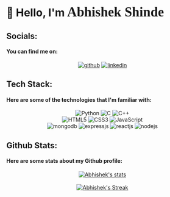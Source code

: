 # <span className="wave" style="animation-name: wave-animation; animation-duration: 2.5s; animation-iteration-count: infinite; transform-origin: 70% 70%; display: inline-block;">👋</span> Hello, I'm <span style="font-family: 'Bungee Spice'; font-size: 35px">Abhishek Shinde</span>


## Socials:
#### You can find me on:
<div class="socials" align="center">
    <a href="https://github.com/Mr-Abhishek-Shinde"><img src="https://img.shields.io/badge/GitHub-100000?style=for-the-badge&logo=github&logoColor=white" alt="github"></a>
    <a href="https://www.linkedin.com/in/abhi-shinde"><img src="https://img.shields.io/badge/LinkedIn-0077B5?style=for-the-badge&logo=linkedin&logoColor=white" alt="linkedin"></a>
</div>


## Tech Stack:
#### Here are some of the technologies that I'm familiar with:
<div class="tech-stack" align="center">
    <img src="https://img.shields.io/badge/python-3670A0?style=for-the-badge&logo=python&logoColor=ffdd54" alt="Python">
    <img src="https://img.shields.io/badge/C-00599C?style=for-the-badge&logo=c&logoColor=white" alt="C">
    <img src="https://img.shields.io/badge/C%2B%2B-00599C?style=for-the-badge&logo=c%2B%2B&logoColor=white" alt="C++">
    <br>
    <img src="https://img.shields.io/badge/HTML5-E34F26?style=for-the-badge&logo=html5&logoColor=white" alt="HTML5">
    <img src="https://img.shields.io/badge/CSS3-1572B6?style=for-the-badge&logo=css3&logoColor=white" alt="CSS3">
    <img src="https://img.shields.io/badge/JavaScript-F7DF1E?style=for-the-badge&logo=javascript&logoColor=black" alt="JavaScript">
    <br>
    <img src="https://img.shields.io/badge/MongoDB-4EA94B?style=for-the-badge&logo=mongodb&logoColor=white" alt="mongodb">
    <img src="https://img.shields.io/badge/Express.js-404D59?style=for-the-badge" alt="expressjs">
    <img src="https://img.shields.io/badge/React-20232A?style=for-the-badge&logo=react&logoColor=61DAFB" alt="reactjs">
    <img src="https://img.shields.io/badge/Node.js-43853D?style=for-the-badge&logo=node.js&logoColor=white" alt="nodejs">
</div>


## Github Stats:
#### Here are some stats about my Github profile:
<div align="center">
    <a href="https://github.com/Mr-Abhishek-Shinde">
    <img src="https://denvercoder1-github-readme-stats.vercel.app/api/?username=Mr-Abhishek-Shinde&show_icons=true&include_all_commits=true&count_private=true&theme=dark&hide_border=true&bg_color=1F222E&title_color=FFA500&icon_color=F8D866" alt="Abhishek's stats"></a>
    <br> 
    <br>
    <a href="https://github.com/Mr-Abhishek-Shinde">
    <img src="https://streak-stats.demolab.com/?user=Mr-Abhishek-Shinde&layout=compact&theme=dark&hide_border=true&bg_color=1F222E&title_color=FFA500&icon_color=F8D866" alt="Abhishek's Streak"></a>
</div>
